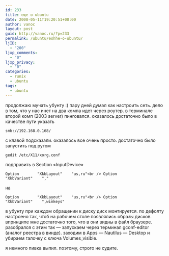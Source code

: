 ```yaml
---
id: 233
title: еще о ubuntu
date: 2008-05-11T19:20:51+00:00
author: vanoc
layout: post
guid: http://vanoc.ru/?p=233
permalink: /ubuntu/eshhe-o-ubuntu/
ljID:
  - "200"
ljxp_comments:
  - "0"
ljxp_privacy:
  - "0"
categories:
  - runix
  - ubuntu
tags:
  - ubuntu
---
```

продолжаю мучать убунту :) пару дней думал как настроить сеть. дело в том, что у нас инет на два компа идет через роутер. в терминале второй комп (2003 server) пинговался. оказалось достаточно было в качестве пути указать
  
`smb://192.168.0.168/`
  
с клавой подсказали. оказалось все очень просто. достаточно было запустить под рутом
  
`gedit /etc/X11/xorg.conf`
  
подправить в Section &#171;InputDevice&#187;
  
`Option        "XkbLayout"    "us,ru"<br />
Option        "XkbVariant"    ","`
  
на
  
`Option        "XkbLayout"    "us,ru"<br />
Option        "XkbVariant"    ",winkeys"`
  
в убунту при каждом обращении к диску диск монтируется. по дефолту настроено так, чтоб на рабочем столе появлялись образы дисков. впринципе мне достаточно того, что в они видны в файл браузере. разобрался с этим так &#8212; запускаем через терминал gconf-editor (аналог реестра в винде). заходим в Apps &#8212; Nautilus &#8212; Desktop и убираем галочку с ключа Volumes_visible.

я немного пивка выпил. поэтому, строго не судите.